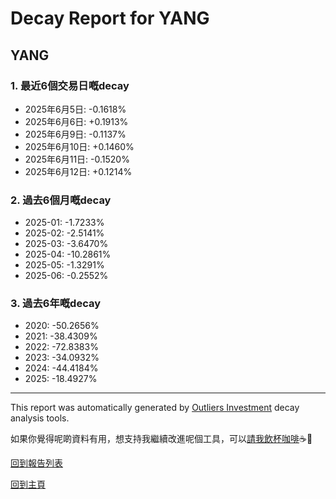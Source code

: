 # Decay Report for YANG

## YANG

### 1. 最近6個交易日嘅decay

- 2025年6月5日: -0.1618%
- 2025年6月6日: +0.1913%
- 2025年6月9日: -0.1137%
- 2025年6月10日: +0.1460%
- 2025年6月11日: -0.1520%
- 2025年6月12日: +0.1214%

### 2. 過去6個月嘅decay

- 2025-01: -1.7233%
- 2025-02: -2.5141%
- 2025-03: -3.6470%
- 2025-04: -10.2861%
- 2025-05: -1.3291%
- 2025-06: -0.2552%

### 3. 過去6年嘅decay

- 2020: -50.2656%
- 2021: -38.4309%
- 2022: -72.8383%
- 2023: -34.0932%
- 2024: -44.4184%
- 2025: -18.4927%

------------------------------
This report was automatically generated by [Outliers Investment](https://outliersecon.github.io/Outliers-Investment/) decay analysis tools.

如果你覺得呢啲資料有用，想支持我繼續改進呢個工具，可以[請我飲杯咖啡](https://buymeacoffee.com/outliersecon)☕🙏

[回到報告列表](https://outliersecon.github.io/Outliers-Investment/reports/reports_public)

[回到主頁](https://outliersecon.github.io/Outliers-Investment/)
